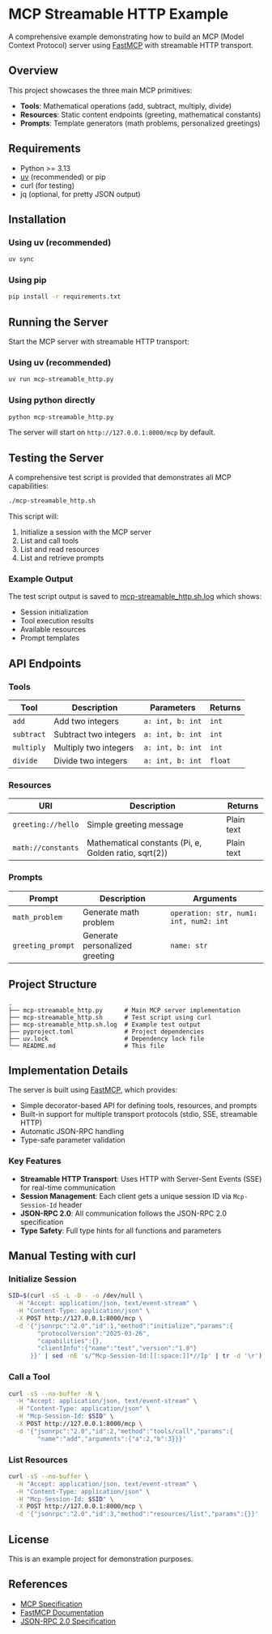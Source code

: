 # MCP Streamable HTTP Example

A comprehensive example demonstrating how to build an MCP (Model Context Protocol) server using [FastMCP](https://github.com/jlowin/fastmcp) with streamable HTTP transport.

## Overview

This project showcases the three main MCP primitives:
- **Tools**: Mathematical operations (add, subtract, multiply, divide)
- **Resources**: Static content endpoints (greeting, mathematical constants)
- **Prompts**: Template generators (math problems, personalized greetings)

## Requirements

- Python >= 3.13
- [uv](https://docs.astral.sh/uv/) (recommended) or pip
- curl (for testing)
- jq (optional, for pretty JSON output)

## Installation

### Using uv (recommended)

```bash
uv sync
```

### Using pip

```bash
pip install -r requirements.txt
```

## Running the Server

Start the MCP server with streamable HTTP transport:

### Using uv (recommended)

```bash
uv run mcp-streamable_http.py
```

### Using python directly

```bash
python mcp-streamable_http.py
```

The server will start on `http://127.0.0.1:8000/mcp` by default.

## Testing the Server

A comprehensive test script is provided that demonstrates all MCP capabilities:

```bash
./mcp-streamable_http.sh
```

This script will:
1. Initialize a session with the MCP server
2. List and call tools
3. List and read resources
4. List and retrieve prompts

### Example Output

The test script output is saved to [mcp-streamable_http.sh.log](mcp-streamable_http.sh.log) which shows:
- Session initialization
- Tool execution results
- Available resources
- Prompt templates

## API Endpoints

### Tools

| Tool | Description | Parameters | Returns |
|------|-------------|------------|---------|
| `add` | Add two integers | `a: int, b: int` | `int` |
| `subtract` | Subtract two integers | `a: int, b: int` | `int` |
| `multiply` | Multiply two integers | `a: int, b: int` | `int` |
| `divide` | Divide two integers | `a: int, b: int` | `float` |

### Resources

| URI | Description | Returns |
|-----|-------------|---------|
| `greeting://hello` | Simple greeting message | Plain text |
| `math://constants` | Mathematical constants (Pi, e, Golden ratio, sqrt(2)) | Plain text |

### Prompts

| Prompt | Description | Arguments |
|--------|-------------|-----------|
| `math_problem` | Generate math problem | `operation: str, num1: int, num2: int` |
| `greeting_prompt` | Generate personalized greeting | `name: str` |

## Project Structure

```
.
├── mcp-streamable_http.py      # Main MCP server implementation
├── mcp-streamable_http.sh      # Test script using curl
├── mcp-streamable_http.sh.log  # Example test output
├── pyproject.toml              # Project dependencies
├── uv.lock                     # Dependency lock file
└── README.md                   # This file
```

## Implementation Details

The server is built using [FastMCP](https://github.com/jlowin/fastmcp), which provides:
- Simple decorator-based API for defining tools, resources, and prompts
- Built-in support for multiple transport protocols (stdio, SSE, streamable HTTP)
- Automatic JSON-RPC handling
- Type-safe parameter validation

### Key Features

- **Streamable HTTP Transport**: Uses HTTP with Server-Sent Events (SSE) for real-time communication
- **Session Management**: Each client gets a unique session ID via `Mcp-Session-Id` header
- **JSON-RPC 2.0**: All communication follows the JSON-RPC 2.0 specification
- **Type Safety**: Full type hints for all functions and parameters

## Manual Testing with curl

### Initialize Session

```bash
SID=$(curl -sS -L -D - -o /dev/null \
  -H "Accept: application/json, text/event-stream" \
  -H "Content-Type: application/json" \
  -X POST http://127.0.0.1:8000/mcp \
  -d '{"jsonrpc":"2.0","id":1,"method":"initialize","params":{
        "protocolVersion":"2025-03-26",
        "capabilities":{},
        "clientInfo":{"name":"test","version":"1.0"}
      }}' | sed -nE 's/^Mcp-Session-Id:[[:space:]]*//Ip' | tr -d '\r')
```

### Call a Tool

```bash
curl -sS --no-buffer -N \
  -H "Accept: application/json, text/event-stream" \
  -H "Content-Type: application/json" \
  -H "Mcp-Session-Id: $SID" \
  -X POST http://127.0.0.1:8000/mcp \
  -d '{"jsonrpc":"2.0","id":2,"method":"tools/call","params":{
        "name":"add","arguments":{"a":2,"b":3}}}'
```

### List Resources

```bash
curl -sS --no-buffer \
  -H "Accept: application/json, text/event-stream" \
  -H "Content-Type: application/json" \
  -H "Mcp-Session-Id: $SID" \
  -X POST http://127.0.0.1:8000/mcp \
  -d '{"jsonrpc":"2.0","id":3,"method":"resources/list","params":{}}'
```

## License

This is an example project for demonstration purposes.

## References

- [MCP Specification](https://modelcontextprotocol.io/)
- [FastMCP Documentation](https://github.com/jlowin/fastmcp)
- [JSON-RPC 2.0 Specification](https://www.jsonrpc.org/specification)
